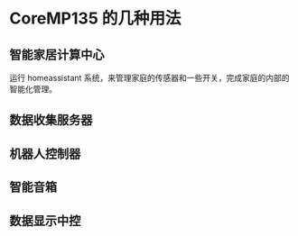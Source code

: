 # CoreMP135 的几种用法

## 智能家居计算中心
运行 homeassistant 系统，来管理家庭的传感器和一些开关，完成家庭的内部的智能化管理。

## 数据收集服务器


## 机器人控制器


## 智能音箱


## 数据显示中控






















